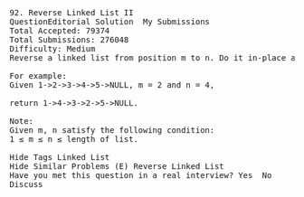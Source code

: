 <pre>
92. Reverse Linked List II  
QuestionEditorial Solution  My Submissions
Total Accepted: 79374
Total Submissions: 276048
Difficulty: Medium
Reverse a linked list from position m to n. Do it in-place and in one-pass.

For example:
Given 1->2->3->4->5->NULL, m = 2 and n = 4,

return 1->4->3->2->5->NULL.

Note:
Given m, n satisfy the following condition:
1 ≤ m ≤ n ≤ length of list.

Hide Tags Linked List
Hide Similar Problems (E) Reverse Linked List
Have you met this question in a real interview? Yes  No
Discuss
</pre>
